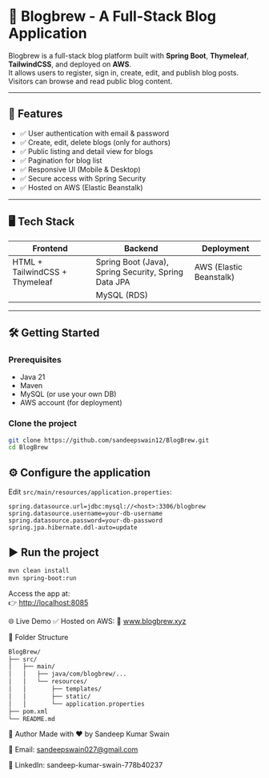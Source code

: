 # 📝 Blogbrew - A Full-Stack Blog Application

Blogbrew is a full-stack blog platform built with **Spring Boot**, **Thymeleaf**, **TailwindCSS**, and deployed on **AWS**.  
It allows users to register, sign in, create, edit, and publish blog posts. Visitors can browse and read public blog content.

---

## 🚀 Features

- ✅ User authentication with email & password
- ✅ Create, edit, delete blogs (only for authors)
- ✅ Public listing and detail view for blogs
- ✅ Pagination for blog list
- ✅ Responsive UI (Mobile & Desktop)
- ✅ Secure access with Spring Security
- ✅ Hosted on AWS (Elastic Beanstalk)

---

## 🖥️ Tech Stack

| Frontend        | Backend         | Deployment |
|-----------------|------------------|------------|
| HTML + TailwindCSS + Thymeleaf | Spring Boot (Java), Spring Security, Spring Data JPA | AWS (Elastic Beanstalk) |
|                 | MySQL (RDS)       |             |

---

## 🛠️ Getting Started

### Prerequisites

- Java 21
- Maven
- MySQL (or use your own DB)
- AWS account (for deployment)

### Clone the project

```bash
git clone https://github.com/sandeepswain12/BlogBrew.git
cd BlogBrew
```


## ⚙️ Configure the application

Edit `src/main/resources/application.properties`:

```properties
spring.datasource.url=jdbc:mysql://<host>:3306/blogbrew
spring.datasource.username=your-db-username
spring.datasource.password=your-db-password
spring.jpa.hibernate.ddl-auto=update
```

## ▶️ Run the project

```bash
mvn clean install
mvn spring-boot:run
```

Access the app at:  
👉 [http://localhost:8085](http://localhost:8085)



🌐 Live Demo
✅ Hosted on AWS:
🔗 www.blogbrew.xyz

📁 Folder Structure

```bash
BlogBrew/
├── src/
│   ├── main/
│   │   ├── java/com/blogbrew/...
│   │   └── resources/
│   │       ├── templates/
│   │       ├── static/
│   │       └── application.properties
├── pom.xml
└── README.md
```


🧠 Author
Made with ❤️ by Sandeep Kumar Swain

📧 Email: sandeepswain027@gmail.com

🔗 LinkedIn: sandeep-kumar-swain-778b40237


